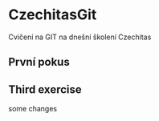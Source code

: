 # CzechitasGit
Cvičení na GIT na dnešní školení Czechitas

## První pokus

## Third exercise
some changes